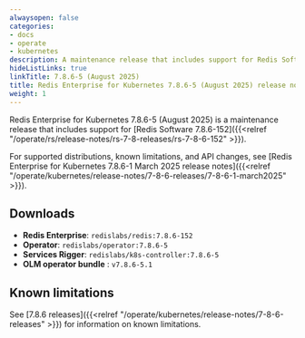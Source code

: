 ```yaml
---
alwaysopen: false
categories:
- docs
- operate
- kubernetes
description: A maintenance release that includes support for Redis Software 7.8.6-152.
hideListLinks: true
linkTitle: 7.8.6-5 (August 2025)
title: Redis Enterprise for Kubernetes 7.8.6-5 (August 2025) release notes
weight: 1
---
```


Redis Enterprise for Kubernetes 7.8.6-5 (August 2025) is a maintenance release that includes support for [Redis Software 7.8.6-152]({{<relref "/operate/rs/release-notes/rs-7-8-releases/rs-7-8-6-152" >}}).

For supported distributions, known limitations, and API changes, see [Redis Enterprise for Kubernetes 7.8.6-1 March 2025 release notes]({{<relref "/operate/kubernetes/release-notes/7-8-6-releases/7-8-6-1-march2025" >}}).

## Downloads

- **Redis Enterprise**: `redislabs/redis:7.8.6-152`
- **Operator**: `redislabs/operator:7.8.6-5`
- **Services Rigger**: `redislabs/k8s-controller:7.8.6-5`
- **OLM operator bundle** : `v7.8.6-5.1`

## Known limitations

See [7.8.6 releases]({{<relref "/operate/kubernetes/release-notes/7-8-6-releases" >}}) for information on known limitations.

